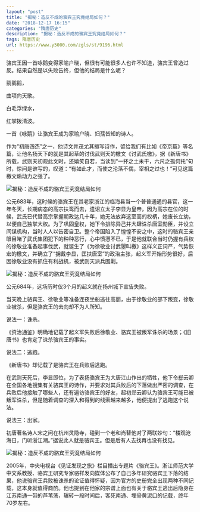 ```yaml
---
layout: "post"
title: "揭秘：造反不成的骆宾王究竟结局如何？"
date: "2018-12-17 16:15"
categories: "隋唐历史"
description: "揭秘：造反不成的骆宾王究竟结局如何？"
tags: 隋唐历史
url: https://www.y5000.com/zgls/st/9196.html
---
```






骆宾王因一首咏鹅变得家喻户晓，但很有可能很多人也许不知道，骆宾王曾造过反。结果自然是以失败告终，但他的结局是什么呢？

鹅鹅鹅，

曲项向天歌。

白毛浮绿水，

红掌拨清波。

一首《咏鹅》让骆宾王成为家喻户晓、妇孺皆知的诗人。

作为“初唐四杰”之一，他诗文并茂尤其擅写诗作，留给我们有比如《帝京篇》等名篇，让他名扬天下的就是其起草的讨伐武则天的檄文《讨武氏檄》，据《新唐书》所载，武则天初观此文时，还嬉笑自若，当读到“一抔之土未干，六尺之孤何托”句时，惊问是谁写的，叹道：“有如此才，而使之沦落不偶，宰相之过也！”可见这篇檄文煽动力之强了。

![揭秘：造反不成的骆宾王究竟结局如何](/uploads/allimg/170104/6-1F10416220W22.JPG)

公元683年，这时候的骆宾王在其老家浙江的临海县当一个普普通通的县官，这一年冬天，长期病态的高宗扶鸾而去，遗诏立太子李显为皇帝，因为高宗在位的时候，武氏已代替高宗掌握朝政达几十年，她无法放弃这至高的权柄，她废长立幼，以便自己独掌大权。为了巩固皇权，她下令排除异己并大肆诛杀唐室勋臣，并设立间谋机构，当时人人以告密自卫。整个帝国陷入了惶惶不安之中，这时的骆宾王亲眼目睹了武氏集团犯下的种种恶行，心中愤懑不已，于是他就联合当时仍握有兵权的徐敬业准备起事伐武，就诞生了《为徐敬业讨武曌叫檄》这样义正词严，气势恢宏的檄文，并确立了“拥戴李显，匡扶唐室”的政治主张，起义军开始形势很好，后因徐敬业没有抓住有利战机，被武则天派兵围剿。

![揭秘：造反不成的骆宾王究竟结局如何](/uploads/allimg/170104/6-1F10416225GV.JPG)

公元684年，这场历时仅3个月的起义就在扬州城下宣告失败。

当天晚上骆宾王、徐敬业等准备连夜坐船逃往高丽，由于徐敬业的部下叛变，徐敬业被杀，但是骆宾王的去向却不为人所知。

说法一：诛杀。

《资治通鉴》明确地记载了起义军失败后徐敬业、骆宾王被叛军诛杀的场景；《旧唐书》也肯定了诛杀骆宾王的事实。

说法二：逃跑。

《新唐书》却记载了是骆宾王在兵败后逃跑。

在武则天死后，李显即位，为了表扬骆宾王为大唐江山作出的牺牲，他下令郄云卿在全国各地搜集有关骆宾王的诗作，并要求对其兵败后的下落做出严密的调查，在兵败后他接触了哪些人，还有遍访骆宾王的好友，起初郑云卿认为骆宾王可能已被叛军诛杀，但是随着调查的深入和得到的线索越来越多，他便提出了逃跑这个说法。

说法三：出家。

初唐著名诗人宋之问在杭州灵隐寺，碰到一个老和尚替他对了两联妙句：“楼观沧海日，门听浙江潮。”据说此人就是骆宾王。但是后有人去找再也没有找见。

![揭秘：造反不成的骆宾王究竟结局如何](/uploads/allimg/170104/6-1F104162342L5.JPG)

2005年，中央电视台《见证发现之旅》栏目播出专题片《骆宾王》。浙江师范大学中文系教授、骆宾王研究专家骆祥发向媒体公布了自己多年研究骆宾王下落的结果，他说骆宾王兵败被诛杀的论证值得怀疑，因为官方的史册完全出现两种不同记载，这本身就值得商酌。他也提到在他家的宗谱上面也有关于骆宾王逃出后隐身在江苏南通一带的芦苇荡，辗转一段时间后，客死南通、埋骨黄泥口的记载，终年70岁左右。
